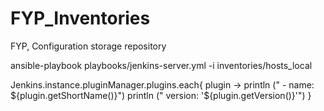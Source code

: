 # FYP_Inventories
FYP, Configuration storage repository


ansible-playbook playbooks/jenkins-server.yml -i inventories/hosts_local

Jenkins.instance.pluginManager.plugins.each{
  plugin -> 
    println ("  - name: ${plugin.getShortName()}")
    println ("    version: '${plugin.getVersion()}'")
}